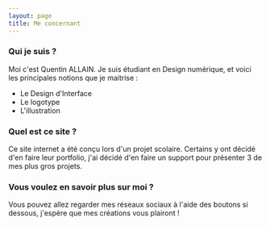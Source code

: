 ```yaml
---
layout: page
title: Me concernant
---
```

### Qui je suis ?

Moi c'est Quentin ALLAIN. Je suis étudiant en Design numérique, et voici les principales notions que je maitrise :

- Le Design d'Interface
- Le logotype
- L'illustration

### Quel est ce site ?

Ce site internet a été conçu lors d'un projet scolaire. Certains y ont décidé d'en faire leur portfolio, j'ai décidé d'en faire un support pour présenter 3 de mes plus gros projets.

### Vous voulez en savoir plus sur moi ?

Vous pouvez allez regarder mes réseaux sociaux à l'aide des boutons si dessous, j'espère que mes créations vous plairont !
